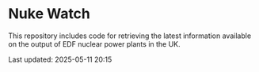 # Nuke Watch

This repository includes code for retrieving the latest information available on the output of EDF nuclear power plants in the UK.

Last updated: 2025-05-11 20:15